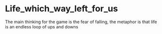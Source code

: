 # Life_which_way_left_for_us
 The main thinking for the game is the fear of falling, the metaphor is that life is an endless loop of ups and downs
